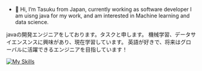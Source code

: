 - 👋 Hi, I’m Tasuku from Japan, currently working as software developer 
I am uisng java for my work, and am interested in Machine learning and data science.

javaの開発エンジニアをしております。タスクと申します。
機械学習、データサイエンスンスに興味があり、現在学習しています。
英語が好きで、将来はグローバルに活躍できるエンジニアを目指しています！


[![My Skills](https://skillicons.dev/icons?i=django,python,java,spring,postgres,html,css,sklearn,tensorflow)](https://skillicons.dev)
<!---
TaskH1/TaskH1 is a ✨ special ✨ repository because its `README.md` (this file) appears on your GitHub profile.
You can click the Preview link to take a look at your changes.
--->
